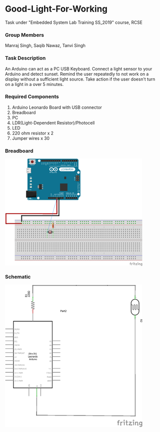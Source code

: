 # Good-Light-For-Working
Task under "Embedded System Lab Training SS_2019" course, RCSE

### Group Members
Manraj Singh, Saqib Nawaz, Tanvi Singh

### Task Description
An Arduino can act as a PC USB Keyboard. Connect a light sensor to your Arduino and detect sunset. Remind the user repeatedly to not work on a display without a sufficient light source. Take action if the user doesn't turn on a light in a over 5 minutes.

### Required Components
1. Arduino Leonardo Board with USB connector
2. Breadboard
3. PC
4. LDR(Light-Dependent Resistor)/Photocell
5. LED
6. 220 ohm resistor x 2
7. Jumper wires x 30

### Breadboard
<img width="90%" src="Images\GoodLightForWorking_breadboard.png">

### Schematic
<img width="90%" src="Images\GoodLightForWorking_scematic.png">
